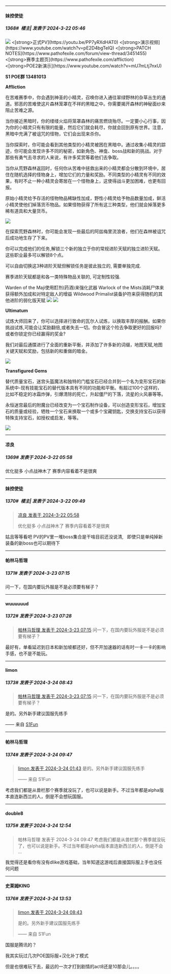 ﻿
*****

####  妹控使徒  
##### 1368#         楼主| 发表于 2024-3-22 05:46

<img src="https://i.imgur.com/odEoECz.png" referrerpolicy="no-referrer">
<[strong>正式PV</strong>](https://youtu.be/PP7yRXdHAT0)
<[strong>演示视频</strong>](https://www.youtube.com/watch?v=pE2D4bgTeIQ)
<[strong>PATCH NOTES</strong>](https://www.pathofexile.com/forum/view-thread/3451455)
<[strong>赛季主题页</strong>](https://www.pathofexile.com/affliction)
<[strong>POE2新演示</strong>](https://www.youtube.com/watch?v=mU7mLtj7nxU)

<strong>S1 POE群
13481013
</strong>

<strong>Affliction</strong>

在苦难赛季中，你会遇到神圣的小精灵，召唤你进入通往翠绿野林的杂草丛生的通道。邪恶的苦难使这片森林笼罩在不祥的黑暗之中。你需要揭开森林的神秘面纱来阻止苦难之源。

当你接近黑暗时，你的缕缕火焰将笼罩森林的痛苦燃烧殆尽。一定要小心行事，因为你的小精灵只有有限的能量，然后它们就会耗尽，你就会回到原有世界。注意，黑暗中充满了被诅咒的怪物，它们会出现来杀你。

当你探索时，你可能会看到其他类型的小精灵被困在黑暗中。通过收集小精灵的踪迹，你可能会发现许多不同的秘密，如新角色、神龛、boss战和新的挑战。对于那些有勇气去寻求的人来说，有许多奖赏等着他们去争取。

当你从荒野森林返回时，任何你从苦难中拯救出来的小精灵都会分散到环境中，居住在随机选择的怪物身上，增加它们的力量和奖励。不同类型的小精灵有不同的效果，有时不止一种小精灵会寄居在一个怪物身上，这使得战斗更加困难，也更有回报。

原始小精灵给予存活的怪物物品稀缺性加成，野性小精灵给予物品数量加成，鲜活小精灵使他们掉落货币物品。如果怪物获得了所有这三种类型，他们就会掉落更多稀有道具和大量货币。

<img src="https://i.imgur.com/N6jM90C.jpg" referrerpolicy="no-referrer">

在探索荒野森林时，你可能会发现一些最后的阿兹梅里流浪者，他们在森林被诅咒后成功地生存了下来。

你可以完成他们的任务,解锁三个新的独立于你的常规进阶天赋的独立进阶天赋。这些职业最多可以解锁8个点。

可以自由切换这3种进阶天赋但解锁任务是彼此独立的, 需要单独完成.

赛季进阶天赋都是和各一类特殊物品关联的, 可定制性较强.

Warden of the Maji使用酊剂(药酒)来强化武器
Warlock of the Mists消耗尸体来获得额外加成和对特定敌人的增益
Wildwood Primalist装备护符来获得随机的其他进阶的弱化版天赋
<img src="https://i.imgur.com/Nwx8xRz.png" referrerpolicy="no-referrer">
<img src="https://i.imgur.com/Eef5dIk.png" referrerpolicy="no-referrer">

<strong>Ultimatum</strong>

试炼大师回来了，你可以选择进行致命的瓦尔人试炼，以换取丰厚的报酬。如果你挑战试炼,可能会让奖励翻倍,或者失去一切。你会冒这个险去争取更好的回报吗?或者你锁定你已经赢得的奖金?

我们对最后通牒进行了全面的重新平衡，并添加了许多新的词缀，地图天赋,地图关键天赋和奖励，包括新的和重做的暗金。

<img src="https://i.imgur.com/DkE6F65.png" referrerpolicy="no-referrer">

<strong>Transfigured Gems</strong>

替代质量宝石，迷宫头盔魔法和独特的门槛宝石已经合并到一个名为变形宝石的新系统中-现有技能宝石的替代版本具有不同的功能和平衡。有超过100个这样的，比如不稳定的冰霜炸弹，引爆清除的死亡，升起僵尸的下落，流星的火风暴等等。

永恒迷宫最后的附魔台已经改变为一个宝石制作设备，可以创造变形宝石，增加宝石的质量或经验，牺牲一个宝石来换取一个或多个宝藏钥匙，交换支持宝石以获得特殊支持宝石，如授权或启发，等等。

<img src="https://i.imgur.com/8AwvSMl.png" referrerpolicy="no-referrer">


*****

####  凉良  
##### 1369#       发表于 2024-3-22 05:58

优化挺多 小点战神木了 赛季内容看着不是很爽


*****

####  妹控使徒  
##### 1370#         楼主| 发表于 2024-3-22 09:49

<blockquote><a href="httphttps://bbs.saraba1st.com/2b/forum.php?mod=redirect&amp;goto=findpost&amp;pid=64330655&amp;ptid=1478318" target="_blank">凉良 发表于 2024-3-22 05:58</a>

优化挺多 小点战神木了 赛季内容看着不是很爽</blockquote>
姑且等等看吧 PV的PV里一堆boss集合是干啥目前还没说清,   即使只是单纯掉新装备的新boss也可以期待下


*****

####  帕林马哲理  
##### 1371#       发表于 2024-3-23 07:15

问一下，在国内要玩外服是不是必须要有梯子？


*****

####  wuuuuuud  
##### 1372#       发表于 2024-3-23 07:28

<blockquote><a href="httphttps://bbs.saraba1st.com/2b/forum.php?mod=redirect&amp;goto=findpost&amp;pid=64345338&amp;ptid=1478318" target="_blank">帕林马哲理 发表于 2024-3-23 07:15</a>
问一下，在国内要玩外服是不是必须要有梯子？</blockquote>
最好有，单看延迟到日本和新加坡都还好，但不开加速器的话有时一卡一卡的影响手感，也不是不能玩。


*****

####  limon  
##### 1373#       发表于 2024-3-24 08:43

<blockquote><a href="httphttps://bbs.saraba1st.com/2b/forum.php?mod=redirect&amp;goto=findpost&amp;pid=64345338&amp;ptid=1478318" target="_blank">帕林马哲理 发表于 2024-3-23 07:15</a>
问一下，在国内要玩外服是不是必须要有梯子？</blockquote>
是的。另外新手建议国服先练手

—— 来自 [S1Fun](https://s1fun.koalcat.com)


*****

####  帕林马哲理  
##### 1374#       发表于 2024-3-24 09:47

<blockquote><a href="httphttps://bbs.saraba1st.com/2b/forum.php?mod=redirect&amp;goto=findpost&amp;pid=64355817&amp;ptid=1478318" target="_blank">limon 发表于 2024-3-24 01:43</a>
是的。另外新手建议国服先练手

—— 来自 S1Fun</blockquote>
考虑我们都是从兽栏那个赛季就没玩了，也可以说是新手。不过当年都是alpha版本直连新西兰的人，倒是不会想玩国服。


*****

####  double8  
##### 1375#       发表于 2024-3-24 12:54

<blockquote>帕林马哲理 发表于 2024-3-24 09:47
考虑我们都是从兽栏那个赛季就没玩了，也可以说是新手。不过当年都是alpha版本直连新西兰的人，倒是不会 ...</blockquote>
我觉得还是看你有没有dlike游戏基础，当年知道这游戏后直接国际服上手也没任何问题


*****

####  史莱姆KING  
##### 1376#       发表于 2024-3-24 13:53

<blockquote><a href="httphttps://bbs.saraba1st.com/2b/forum.php?mod=redirect&amp;goto=findpost&amp;pid=64355817&amp;ptid=1478318" target="_blank">limon 发表于 2024-3-24 08:43</a>

是的。另外新手建议国服先练手

—— 来自 S1Fun</blockquote>
国服是腾讯的？

我其实玩过几次POE国际服+汉化补丁模式

但是也很难玩下去，最远的一次才打到剧情的act8还是10那会儿。。。。

